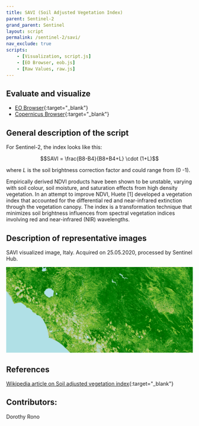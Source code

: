 ```yaml
---
title: SAVI (Soil Adjusted Vegetation Index)
parent: Sentinel-2
grand_parent: Sentinel
layout: script
permalink: /sentinel-2/savi/
nav_exclude: true
scripts:
    - [Visualization, script.js]
    - [EO Browser, eob.js]
    - [Raw Values, raw.js]
---
```



## Evaluate and visualize
 - [EO Browser](https://sentinelshare.page.link/LRqv){:target="_blank"}
 - [Copernicus Browser](https://link.dataspace.copernicus.eu/4rc){:target="_blank"}

## General description of the script

For Sentinel-2, the index looks like this:

$$SAVI = \frac{B8-B4}{B8+B4+L} \cdot (1+L)$$ 

where $L$ is the soil brightness correction factor and could range from (0 -1).

Empirically derived NDVI products have been shown to be unstable, varying with soil colour, soil moisture, and saturation effects from high density vegetation. In an attempt to improve NDVI, Huete [1] developed a vegetation index that accounted for the differential red and near-infrared extinction through the vegetation canopy. The index is a transformation technique that minimizes soil brightness influences from spectral vegetation indices involving red and near-infrared (NIR) wavelengths.

## Description of representative images

SAVI visualized image, Italy. Acquired on 25.05.2020, processed by Sentinel Hub. 

![SAVI](fig/fig1.png)

## References

[Wikipedia article on Soil adjusted vegetation index](https://en.wikipedia.org/wiki/Soil-adjusted_vegetation_index){:target="_blank"}

## Contributors:

Dorothy Rono
